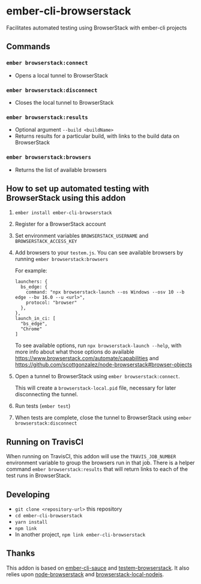 # ember-cli-browserstack
Facilitates automated testing using BrowserStack with ember-cli projects

## Commands

### `ember browserstack:connect`
* Opens a local tunnel to BrowserStack
### `ember browserstack:disconnect`
* Closes the local tunnel to BrowserStack
### `ember browserstack:results`
* Optional argument `--build <buildName>`
* Returns results for a particular build, with links to the build data on BrowserStack
### `ember browserstack:browsers`
* Returns the list of available browsers

## How to set up automated testing with BrowserStack using this addon

1. `ember install ember-cli-browserstack`
1. Register for a BrowserStack account
1. Set environment variables `BROWSERSTACK_USERNAME` and `BROWSERSTACK_ACCESS_KEY`
1. Add browsers to your `testem.js`. You can see available browsers by running `ember browserstack:browsers`
    
    For example: 
    ```
    launchers: {
      bs_edge: {
        command: "npx browserstack-launch --os Windows --osv 10 --b edge --bv 16.0 --u <url>",
        protocol: "browser"
      },
    },
    launch_in_ci: [
      "bs_edge",
      "Chrome"
    ]
    ```
    To see available options, run `npx browserstack-launch --help`, with more info about what those options do available https://www.browserstack.com/automate/capabilities and https://github.com/scottgonzalez/node-browserstack#browser-objects
1. Open a tunnel to BrowserStack using `ember browserstack:connect`. 
    
    This will create a `browserstack-local.pid` file, necessary for later disconnecting the tunnel.
1. Run tests (`ember test`)
1. When tests are complete, close the tunnel to BrowserStack using `ember browserstack:disconnect`

## Running on TravisCI

When running on TravisCI, this addon will use the `TRAVIS_JOB_NUMBER` environment variable to group the browsers run in that job. 
There is a helper command `ember browserstack:results` that will return links to each of the test runs in BrowserStack. 

## Developing

* `git clone <repository-url>` this repository
* `cd ember-cli-browserstack`
* `yarn install`
* `npm link`
* In another project, `npm link ember-cli-browserstack`

## Thanks

This addon is based on [ember-cli-sauce](https://github.com/johanneswuerbach/ember-cli-sauce) and [testem-browserstack](https://github.com/browserstack/testem-browserstack).
It also relies upon [node-browserstack](https://github.com/scottgonzalez/node-browserstack) and [browserstack-local-nodejs](https://github.com/browserstack/browserstack-local-nodejs).
